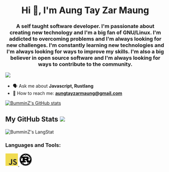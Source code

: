 <h1 align="center">Hi 👋, I'm Aung Tay Zar Maung</h1>
<h3 align="center">A self taught software developer. I'm passionate about creating new technology and I'm a big fan of GNU/Linux. I'm addicted to overcoming problems and I'm always looking for new challenges. I'm constantly learning new technologies and I'm always looking for ways to improve my skills. I'm also a big believer in open source software and I'm always looking for ways to contribute to the community.</h3>

![](https://komarev.com/ghpvc/?username=BumminZ)

- 🗣️ Ask me about **Javascript, Rustlang**
- 📮 How to reach me: **aungtayzarmaung@gmail.com**


[//]: [![trophy](https://github-profile-trophy.vercel.app/?username=BumminZ&theme=radical)](https://github-profile-trophy.vercel.app/?username=BumminZ&show_icons=true&theme=radical)


[![BumminZ's GitHub stats](https://github-readme-stats.vercel.app/api?username=BumminZ&count_private=true&show_icons=true&theme=radical)](https://github-readme-stats.vercel.app/api?username=BumminZ&count_private=true&show_icons=true&theme=radical)

<!-- GitHub Section  -->

## My GitHub Stats <img src = "https://i.pinimg.com/originals/65/c4/f4/65c4f452571be1261e9c623f7da488ac.gif" width = 35px>

 <div>
  <p><img align="center" src="https://github-readme-streak-stats.herokuapp.com?user=BumminZ" alt="BumminZ's LangStat" /></p>
<!--   <p>
  <img align="center" src="https://github-readme-stats.vercel.app/api/top-langs?username=BumminZ&langs_count=10&show_icons=true&locale=en&layout=compact&theme=light" alt="BumminZ's language"/>
  </p>
  <p>
  <img align="center" src="https://github-readme-stats.vercel.app/api?username=BumminZ&show_icons=true" alt="BumminZ's Stats"/>
  </p> -->
</div>

<!-- GitHub section: END -->

<h3 align="left">Languages and Tools:</h3>
<p align="lef"> <a href="https://developer.mozilla.org/en-US/docs/Web/JavaScript" target="_blank"> <img src="https://raw.githubusercontent.com/devicons/devicon/master/icons/javascript/javascript-original.svg" alt="javascript" width="40" height="40"/> </a> <a href="https://www.rust-lang.org/" target="_blank"> <img src="https://raw.githubusercontent.com/rust-lang/rust-artwork/master/logo/rust-logo-blk.svg" alt="Rust" width="40" height="40"/> </a>  </p>
